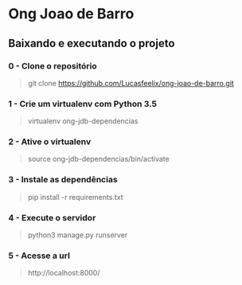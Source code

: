 # Ong Joao de Barro

## Baixando e executando o projeto

### 0 - Clone o repositório
> git clone https://github.com/Lucasfeelix/ong-joao-de-barro.git

### 1 - Crie um virtualenv com Python 3.5
> virtualenv ong-jdb-dependencias

### 2 - Ative o virtualenv
> source ong-jdb-dependencias/bin/activate

### 3 - Instale as dependências
> pip install -r requirements.txt

### 4 - Execute o servidor
> python3 manage.py runserver

### 5 - Acesse a url
> http://localhost:8000/
